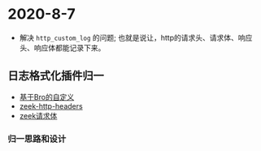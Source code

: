 # 2020-8-7 
- 解决 `http_custom_log` 的问题; 也就是说让，http的请求头、请求体、响应头、响应体都能记录下来。


## 日志格式化插件归一 
- [基于Bro的自定义](http-custom)
- [zeek-http-headers](zeek-log-all-http-headers)
- [zeek请求体](zeek-plugin-http-request-enrichment)

### 归一思路和设计